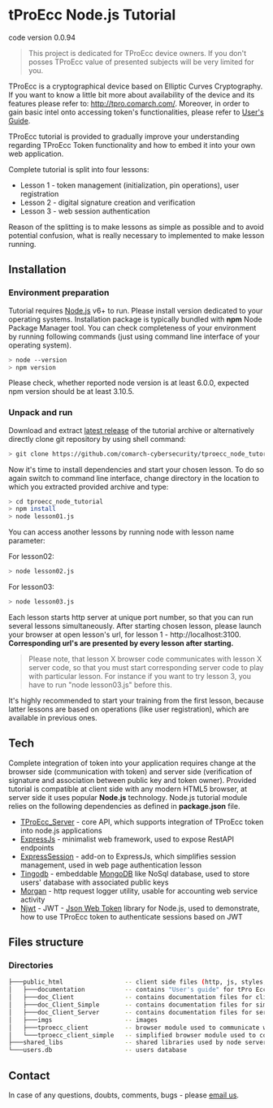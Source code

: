 # tProEcc Node.js Tutorial
code version 0.0.94

> This project is dedicated for TProEcc device owners. If you don't posses TProEcc value of presented subjects will be very limited for you.

TProEcc is a cryptographical device based on Elliptic Curves Cryptography. If you want to know a little bit more about availability of the device and its features please refer to: http://tpro.comarch.com/.
Moreover, in order to gain basic intel onto accessing token's functionalities, please refer to [User's Guide](https://github.com/comarch-cybersecurity/tproecc_node_tutorial/tree/master/public_html/documentation). 


TProEcc tutorial is provided to gradually improve your understanding regarding TProEcc Token functionality and how to embed it into your own web application.

Complete tutorial is split into four lessons:

- Lesson 1 - token management (initialization, pin operations), user registration
- Lesson 2 - digital signature creation and verification
- Lesson 3 - web session authentication

Reason of the splitting is to make lessons as simple as possible and to avoid potential
confusion, what is really necessary to implemented to make lesson running.

## Installation
### Environment preparation

Tutorial requires [Node.js](https://nodejs.org/) v6+ to run. Please install version dedicated to your operating systems. Installation package is typically bundled with **npm** Node Package Manager tool. You can check completeness of your environment by running following commands (just using command line interface of your operating system).

```sh
> node --version
> npm version
```

Please check, whether reported node version is at least 6.0.0, expected npm version should be at least 3.10.5.

### Unpack and run

Download and extract [latest release](https://github.com/comarch-cybersecurity/tproecc_node_tutorial/archive/master.zip) of the tutorial archive or alternatively directly clone git repository by using shell command:
```sh
> git clone https://github.com/comarch-cybersecurity/tproecc_node_tutorial
```

Now it's time to install dependencies and start your chosen lesson. To do so again switch to command line interface, change directory in the location to which you extracted provided archive and type:

```sh
> cd tproecc_node_tutorial
> npm install
> node lesson01.js
```

You can access another lessons by running node with lesson name parameter:

For lesson02:
```sh
> node lesson02.js
```
For lesson03:
```sh
> node lesson03.js
```

Each lesson starts http server at unique port number, so that you can run several lessons simultaneously.
After starting chosen lesson, please launch your browser at open lesson's url, for lesson 1 - http://localhost:3100. __Corresponding url's are presented by every lesson after starting.__
>Please note, that lesson X browser code communicates with lesson X server code, so that you must start corresponding server code to play with particular lesson. For instance if you want to try lesson 3, you have to run "node lesson03.js" before this.

It's highly recommended to start your training from the first lesson, because latter lessons are based on operations (like user registration), which are available in previous ones.

## Tech
Complete integration of token into your application requires change at the browser side (communication with token) and server side (verification of signature and association between public key and token owner).
Provided tutorial is compatible at client side with any modern HTML5 browser, at server side it uses popular **Node.js** technology.
Node.js tutorial module relies on the following dependencies as defined in **package.json** file.

- [TProEcc_Server](http://npmjs.com/package/tproecc_server) - core API, which supports integration of TProEcc token into node.js applications
- [ExpressJs](http://expressjs.com) - minimalist web framework, used to expose RestAPI endpoints
- [ExpressSession](https://www.npmjs.com/package/express-session) - add-on to ExpressJs, which simplifies session management, used in web page authentication lesson
- [Tingodb](http://www.tingodb.com) - embeddable [MongoDB](http://www.mongodb.com) like NoSql database, used to store users' database with associated public keys
- [Morgan](https://www.npmjs.com/package/morgan) - http request logger utility, usable for accounting web service activity
- [Njwt](https://www.npmjs.com/package/njwt) - JWT - [Json Web Token](https://jwt.io/) library for Node.js, used to demonstrate, how to use TProEcc token to authenticate sessions based on JWT

## Files structure

### Directories
```sh
├───public_html                 -- client side files (http, js, styles, docs)
│   ├───documentation           -- contains "User's guide" for tPro Ecc in .pdf format
│   ├───doc_Client              -- contains documentation files for client API
│   ├───doc_Client_Simple       -- contains documentation files for simplified client API
│   ├───doc_Client_Server       -- contains documentation files for server API
│   ├───imgs                    -- images
│   ├───tproecc_client          -- browser module used to communicate with tProEcc device
│   └───tproecc_client_simple   -- simplified browser module used to communicate with tProEcc device
├───shared_libs                 -- shared libraries used by node server side lessons
└───users.db                    -- users database
```

## Contact
In case of any questions, doubts, comments, bugs - please [email us](mailto:tpro@comarch.com).
